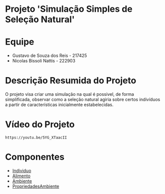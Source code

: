 # Projeto 'Simulação Simples de Seleção Natural'

# Equipe
* Gustavo de Souza dos Reis - 217425
* Nicolas Bissoli Nattis - 222903

# Descrição Resumida do Projeto
O projeto visa criar uma simulação na qual é possivel, de forma simplificada, observar como a seleção natural agiria sobre certos indivíduos a partir de características inicialmente estabelecidas.

# Vídeo do Projeto
`https://youtu.be/5YG_XTaacII`

# Componentes

* [Individuo](docs/Individuo.md)
* [Alimento](docs/Alimento.md)
* [Ambiente](docs/Ambiente.md)
* [PropriedadesAmbiente](docs/PropriedadesAmbiente.md)
